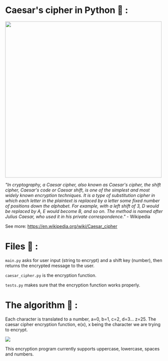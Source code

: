 # Caesar's cipher in Python 🐍 :


<img src="https://upload.wikimedia.org/wikipedia/commons/thumb/4/4a/Caesar_cipher_left_shift_of_3.svg/2560px-Caesar_cipher_left_shift_of_3.svg.png" width="500" class="center">

 <i>"In cryptography, a Caesar cipher, also known as Caesar's cipher, the shift cipher, Caesar's code or
 Caesar shift, is one of the simplest and most widely known encryption techniques. It is a type of 
 substitution cipher in which each letter in the plaintext is replaced by a letter some fixed number 
 of positions down the alphabet. For example, with a left shift of 3, D would be replaced by A, E 
 would become B, and so on. The method is named after Julius Caesar, who used it in his private
  correspondence."</i> - Wikipedia

  See more: https://en.wikipedia.org/wiki/Caesar_cipher

# Files 📂 :

 ````main.py```` asks for user input (string to encrypt) and a shift key (number), then returns the encrypted message to the user.
 
 ````caesar_cipher.py```` is the encryption function.
 
 ````tests.py```` makes sure that the encryption function works properly.
 
 
# The algorithm 🧮 :

Each character is translated to a number, a=0, b=1, c=2, d=3... z=25. The caesar cipher encryption function, e(x), x being the character we are trying to encrypt.

<img src="http://practicalcryptography.com/media/latex/bdd325f4306cf573601de60e4e175dfbe7acbb14-11pt.png" class="center">


This encryption program currently supports uppercase, lowercase, spaces and numbers.
